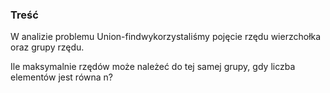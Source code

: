 ### Treść
W analizie problemu Union-findwykorzystaliśmy pojęcie rzędu wierzchołka oraz grupy rzędu. 

Ile maksymalnie rzędów może należeć do tej samej grupy, gdy liczba elementów jest równa n?
